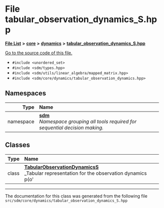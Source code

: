
# File tabular\_observation\_dynamics\_S.hpp

<link rel="stylesheet" href="https://cdnjs.cloudflare.com/ajax/libs/KaTeX/0.5.1/katex.min.css">
<link rel="stylesheet" href="https://cdn.jsdelivr.net/github-markdown-css/2.2.1/github-markdown.css"/>



[**File List**](files.md) **>** [**core**](dir_92216a09053680f71034e5e26026ee62.md) **>** [**dynamics**](dir_bf78c8d352c5567b2f707cd9e5690bcc.md) **>** [**tabular\_observation\_dynamics\_S.hpp**](tabular__observation__dynamics__S_8hpp.md)

[Go to the source code of this file.](tabular__observation__dynamics__S_8hpp_source.md)



* `#include <unordered_set>`
* `#include <sdm/types.hpp>`
* `#include <sdm/utils/linear_algebra/mapped_matrix.hpp>`
* `#include <sdm/core/dynamics/tabular_observation_dynamics.hpp>`









## Namespaces

| Type | Name |
| ---: | :--- |
| namespace | [**sdm**](namespacesdm.md) <br>_Namespace grouping all tools required for sequential decision making._  |

## Classes

| Type | Name |
| ---: | :--- |
| class | [**TabularObservationDynamicsS**](classsdm_1_1TabularObservationDynamicsS.md) <br>_Tabular representation for the observation dynamics p(o' | s')._  |














------------------------------
The documentation for this class was generated from the following file `src/sdm/core/dynamics/tabular_observation_dynamics_S.hpp`